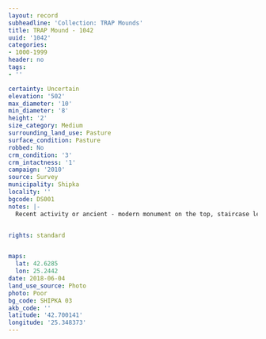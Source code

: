 ```yaml
---
layout: record
subheadline: 'Collection: TRAP Mounds'
title: TRAP Mound - 1042
uuid: '1042'
categories:
- 1000-1999
header: no
tags:
- ''

certainty: Uncertain
elevation: '502'
max_diameter: '10'
min_diameter: '8'
height: '2'
size_category: Medium
surrounding_land_use: Pasture
surface_condition: Pasture
robbed: No
crm_condition: '3'
crm_intactness: '1'
campaign: '2010'
source: Survey
municipality: Shipka
locality: ''
bgcode: DS001
notes: |-
  Recent activity or ancient - modern monument on the top, staircase leading to it, marked on the map 1:25000.


rights: standard


maps:
  lat: 42.6285
  lon: 25.2442
date: 2018-06-04
land_use_source: Photo
photo: Poor
bg_code: SHIPKA 03
akb_code: ''
latitude: '42.700141'
longitude: '25.348373'
---
```

